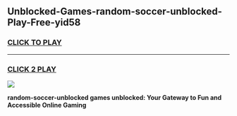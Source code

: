 
## Unblocked-Games-random-soccer-unblocked-Play-Free-yid58
<h3>
<a href="https://premium76.site?title=random-soccer-unblocked&ref=19M">CLICK TO PLAY</a></h3>
<hr>

<h3>
<a href="https://premium76.site?title=random-soccer-unblocked&ref=19M">CLICK 2 PLAY</a>
  
</h3>

<a href="https://premium76.site?title=random-soccer-unblocked&ref=19M"><img src="https://clearcache.store/games.png"></a>


**random-soccer-unblocked games unblocked: Your Gateway to Fun and Accessible Online Gaming**
